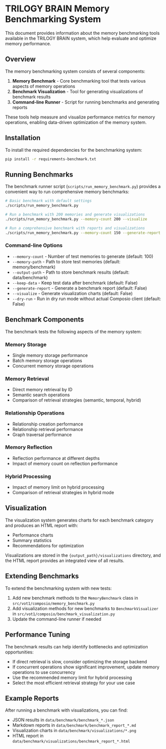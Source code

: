 # TRILOGY BRAIN Memory Benchmarking System

This document provides information about the memory benchmarking tools available in the TRILOGY BRAIN system, which help evaluate and optimize memory performance.

## Overview

The memory benchmarking system consists of several components:

1. **Memory Benchmark** - Core benchmarking tool that tests various aspects of memory operations
2. **Benchmark Visualization** - Tool for generating visualizations of benchmark results
3. **Command-line Runner** - Script for running benchmarks and generating reports

These tools help measure and visualize performance metrics for memory operations, enabling data-driven optimization of the memory system.

## Installation

To install the required dependencies for the benchmarking system:

```bash
pip install -r requirements-benchmark.txt
```

## Running Benchmarks

The benchmark runner script (`scripts/run_memory_benchmark.py`) provides a convenient way to run comprehensive memory benchmarks:

```bash
# Basic benchmark with default settings
./scripts/run_memory_benchmark.py

# Run a benchmark with 200 memories and generate visualizations
./scripts/run_memory_benchmark.py --memory-count 200 --visualize

# Run a comprehensive benchmark with reports and visualizations
./scripts/run_memory_benchmark.py --memory-count 150 --generate-report --visualize --keep-data
```

### Command-line Options

- `--memory-count` - Number of test memories to generate (default: 100)
- `--memory-path` - Path to store test memories (default: memory/benchmark)
- `--output-path` - Path to store benchmark results (default: data/benchmark)
- `--keep-data` - Keep test data after benchmark (default: False)
- `--generate-report` - Generate a benchmark report (default: False)
- `--visualize` - Generate visualization charts (default: False)
- `--dry-run` - Run in dry run mode without actual Composio client (default: False)

## Benchmark Components

The benchmark tests the following aspects of the memory system:

### Memory Storage

- Single memory storage performance
- Batch memory storage operations
- Concurrent memory storage operations

### Memory Retrieval

- Direct memory retrieval by ID
- Semantic search operations
- Comparison of retrieval strategies (semantic, temporal, hybrid)

### Relationship Operations

- Relationship creation performance
- Relationship retrieval performance
- Graph traversal performance

### Memory Reflection

- Reflection performance at different depths
- Impact of memory count on reflection performance

### Hybrid Processing

- Impact of memory limit on hybrid processing
- Comparison of retrieval strategies in hybrid mode

## Visualization

The visualization system generates charts for each benchmark category and produces an HTML report with:

- Performance charts
- Summary statistics
- Recommendations for optimization

Visualizations are stored in the `{output_path}/visualizations` directory, and the HTML report provides an integrated view of all results.

## Extending Benchmarks

To extend the benchmarking system with new tests:

1. Add new benchmark methods to the `MemoryBenchmark` class in `src/vot1/composio/memory_benchmark.py`
2. Add visualization methods for new benchmarks to `BenchmarkVisualizer` in `src/vot1/composio/benchmark_visualization.py`
3. Update the command-line runner if needed

## Performance Tuning

The benchmark results can help identify bottlenecks and optimization opportunities:

- If direct retrieval is slow, consider optimizing the storage backend
- If concurrent operations show significant improvement, update memory operations to use concurrency
- Use the recommended memory limit for hybrid processing
- Select the most efficient retrieval strategy for your use case

## Example Reports

After running a benchmark with visualizations, you can find:

- JSON results in `data/benchmark/benchmark_*.json`
- Markdown reports in `data/benchmark/benchmark_report_*.md`
- Visualization charts in `data/benchmark/visualizations/*.png`
- HTML report in `data/benchmark/visualizations/benchmark_report_*.html` 